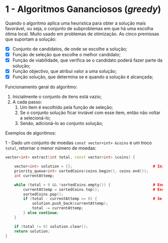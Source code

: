 # 1 - Algoritmos Gananciosos (*greedy*)

Quando o algoritmo aplica uma heuristica para obter a solução mais favorável, ou seja, o conjunto de subproblemas em que há uma escolha ótima local. Muito usado em problemas de otimização. As cinco premissas que suportam a solução: <br>

- [x] Conjunto de candidatos, de onde se escolhe a solução;
- [x] Função de seleção que escolhe o melhor candidato;
- [x] Função de viabilidade, que verifica se o candidato poderá fazer parte da solução;
- [x] Função objectivo, que atribui valor a uma solução;
- [x] Função solução, que determina se e quando a solução é alcançada;

Funcionamento geral do algoritmo:

1. Inicialmente o conjunto de itens está vazio;
2. A cada passo:
   1. Um item é escolhido pela função de seleção;
   2. Se o conjunto solução ficar inviável com esse item, então não voltar a selecioná-lo;
   3. Senão, adicioná-lo ao conjunto solução;

Exemplos de algoritmos: <br>

1 - Dado um conjunto de moedas `const vector<int> &coins` e um troco `total`, retornar o menor número de moedas:
`````c++
vector<int> extract(int total, const vector<int> &coins) {

    vector<int> solution = {};                                    # Inicialmente o conjunto solução está vazio
    priority_queue<int> sortedCoins(coins.begin(), coins.end());
    int currentAttemp;

    while (total > 0 && !sortedCoins.empty()) {                   # Enquanto a solução não existir
        currentAttemp = sortedCoins.top();                        # Encontra-se o melhor candidato naquela altura
        sortedCoins.pop();
        if (total - currentAttemp >= 0) {                         # Se viável, então acrescenta-se à solução
            solution.push_back(currentAttemp);
            total -= currentAttemp;
        } else continue;
    }

    if (total != 0) solution.clear();
    return solution;
}
`````